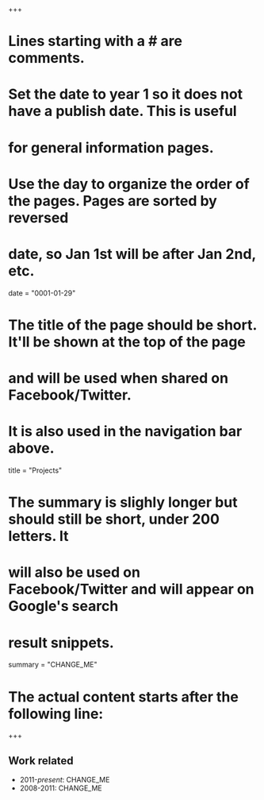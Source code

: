 +++
# Lines starting with a # are comments.

# Set the date to year 1 so it does not have a publish date. This is useful
# for general information pages.
#
# Use the day to organize the order of the pages. Pages are sorted by reversed
# date, so Jan 1st will be after Jan 2nd, etc.
date = "0001-01-29"

# The title of the page should be short. It'll be shown at the top of the page
# and will be used when shared on Facebook/Twitter.
# It is also used in the navigation bar above.
title = "Projects"

# The summary is slighly longer but should still be short, under 200 letters. It
# will also be used on Facebook/Twitter and will appear on Google's search
# result snippets.
summary = "CHANGE_ME"

# The actual content starts after the following line:
+++

## Work related

  - 2011-*present*: CHANGE_ME
  - 2008-2011: CHANGE_ME
